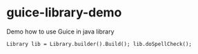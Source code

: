 # guice-library-demo
Demo how to use Guice in java library

`Library lib = Library.builder().Build();
lib.doSpellCheck();`